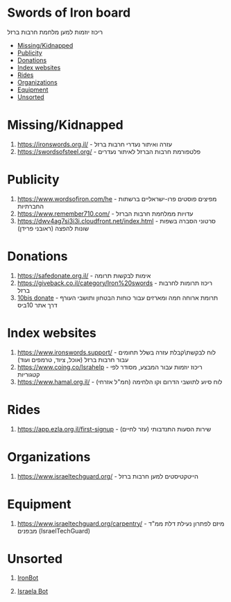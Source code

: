 <h1>Swords of Iron board</h1>

<p>
ריכוז יוזמות למען מלחמת חרבות ברזל
</p>

- [Missing/Kidnapped](#missingkidnapped)
- [Publicity](#publicity)
- [Donations](#donations)
- [Index websites](#index-websites)
- [Rides](#rides)
- [Organizations](#organizations)
- [Equipment](#equiqment)
- [Unsorted](#unsorted)


# Missing/Kidnapped

1. https://ironswords.org.il/ - עזרה ואיתור נעדרי חרבות ברזל
1. https://swordsofsteel.org/ - פלטפורמת חרבות הברזל לאיתור נעדרים
   

# Publicity

1. https://www.wordsofiron.com/he - מפיצים פוסטים פרו-ישראליים ברשתות החברתיות
2. https://www.remember710.com/ - עדויות ממלחמת חרבות הברזל
3. https://dwv4ag7si3i3i.cloudfront.net/index.html -  סרטוני הסברה בשפות שונות להפצה (ראובני פרידן)
   

# Donations

1. https://safedonate.org.il/ - אימות לבקשות תרומה
1. https://giveback.co.il/category/Iron%20swords - ריכוז תרומות לחרבות ברזל
1. [10bis donate](https://www.10bis.co.il/next/restaurants/menu/delivery/40885/%D7%9E%D7%97%D7%96%D7%A7%D7%99%D7%9D-%D7%95%D7%9E%D7%A1%D7%99%D7%99%D7%A2%D7%99%D7%9D-) - תרומת ארוחה חמה ומארזים עבור כוחות הבטחון ותושבי העורף דרך אתר 10ביס


# Index websites

1. https://www.ironswords.support/ - לוח לבקשת\קבלת עזרה בשלל תחומים עבור חרבות ברזל (אוכל, ציוד, טרמפים ועוד)
1. https://www.coing.co/Israhelp - ריכוז יוזמות עבור המבצע, מסודר לפי קטגוריות
1. https://www.hamal.org.il/ -  לוח סיוע לתושבי הדרום וקו הלחימה (חמ"ל אזרחי)

# Rides

1. https://app.ezla.org.il/first-signup - שירות הסעות התנדבותי (עזר לחיים)

# Organizations

1. https://www.israeltechguard.org/ - הייטקטיסטים למען חרבות ברזל

# Equipment

1. https://www.israeltechguard.org/carpentry/ - מיזם לפתרון נעילת דלת ממ"ד מבפנים (IsraelTechGuard)

# Unsorted

1. [IronBot](https://api.whatsapp.com/send/?phone=972507950106&text&type=phone_number&app_absent=0)

3. [Israela Bot](https://api.whatsapp.com/send/?phone=972733742036&text=%D7%A9%D7%9C%D7%97+%D7%94%D7%95%D7%93%D7%A2%D7%94+%D7%9C%D7%94%D7%AA%D7%97%D7%99%D7%9C&type=phone_number&app_absent=0)



